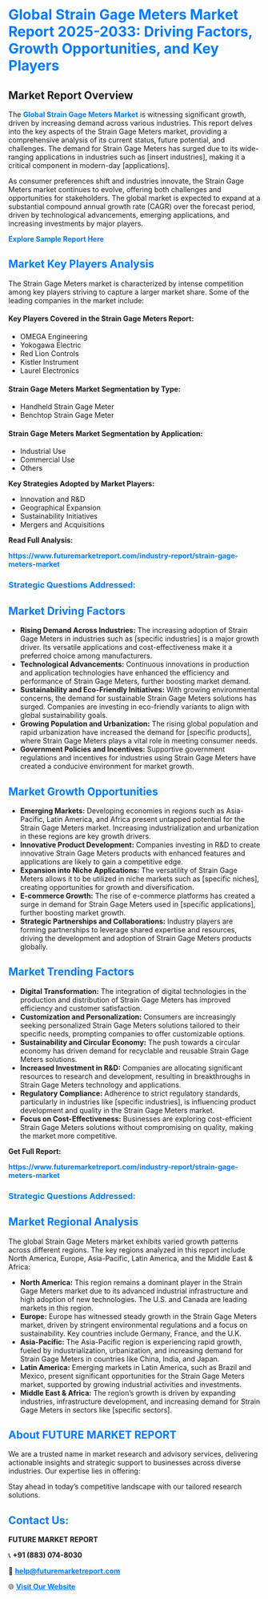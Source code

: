 <h1 style="color: #007BFF;">Global Strain Gage Meters Market Report 2025-2033: Driving Factors, Growth Opportunities, and Key Players</h1>

<section id="overview">
<h2>Market Report Overview</h2>
<p>The <a href="https://www.futuremarketreport.com/industry-report/strain-gage-meters-market" style="color: #007BFF; text-decoration: none;"><strong>Global Strain Gage Meters Market</strong></a> is witnessing significant growth, driven by increasing demand across various industries. This report delves into the key aspects of the Strain Gage Meters market, providing a comprehensive analysis of its current status, future potential, and challenges. The demand for Strain Gage Meters has surged due to its wide-ranging applications in industries such as [insert industries], making it a critical component in modern-day [applications].</p>
<p>As consumer preferences shift and industries innovate, the Strain Gage Meters market continues to evolve, offering both challenges and opportunities for stakeholders. The global market is expected to expand at a substantial compound annual growth rate (CAGR) over the forecast period, driven by technological advancements, emerging applications, and increasing investments by major players.</p>
</section>

<section id="overview">
<p><a href="https://www.futuremarketreport.com/request-sample/reportId=29403" style="color: #007BFF; text-decoration: none;"><strong>Explore Sample Report Here</strong></a></p>
</section>

<section id="key-players">
<h2 style="color: #007BFF;">Market Key Players Analysis</h2>
<p>The Strain Gage Meters market is characterized by intense competition among key players striving to capture a larger market share. Some of the leading companies in the market include:</p>
<h4>Key Players Covered in the Strain Gage Meters Report:</h4>
<ul><li>OMEGA Engineering</li><li>Yokogawa Electric</li><li>Red Lion Controls</li><li>Kistler Instrument</li><li>Laurel Electronics</li></ul>
<h4>Strain Gage Meters Market Segmentation by Type:</h4>
<ul><li>Handheld Strain Gage Meter</li><li>Benchtop Strain Gage Meter</li></ul>

<h4>Strain Gage Meters Market Segmentation by Application:</h4>
<ul><li>Industrial Use</li><li>Commercial Use</li><li>Others</li></ul>
<p><strong>Key Strategies Adopted by Market Players:</strong></p>
<ul>
<li>Innovation and R&D</li>
<li>Geographical Expansion</li>
<li>Sustainability Initiatives</li>
<li>Mergers and Acquisitions</li>
</ul>
</section>

<section>
<p><strong>Read Full Analysis: </strong></p><a href="https://www.futuremarketreport.com/industry-report/strain-gage-meters-market" style="color: #007BFF; text-decoration: none;"><strong>https://www.futuremarketreport.com/industry-report/strain-gage-meters-market</strong></a>
<h3 style="color: #007BFF;">Strategic Questions Addressed:</h3>
</section>

<section id="driving-factors">
<h2 style="color: #007BFF;">Market Driving Factors</h2>
<ul>
<li><strong>Rising Demand Across Industries:</strong> The increasing adoption of Strain Gage Meters in industries such as [specific industries] is a major growth driver. Its versatile applications and cost-effectiveness make it a preferred choice among manufacturers.</li>
<li><strong>Technological Advancements:</strong> Continuous innovations in production and application technologies have enhanced the efficiency and performance of Strain Gage Meters, further boosting market demand.</li>
<li><strong>Sustainability and Eco-Friendly Initiatives:</strong> With growing environmental concerns, the demand for sustainable Strain Gage Meters solutions has surged. Companies are investing in eco-friendly variants to align with global sustainability goals.</li>
<li><strong>Growing Population and Urbanization:</strong> The rising global population and rapid urbanization have increased the demand for [specific products], where Strain Gage Meters plays a vital role in meeting consumer needs.</li>
<li><strong>Government Policies and Incentives:</strong> Supportive government regulations and incentives for industries using Strain Gage Meters have created a conducive environment for market growth.</li>
</ul>
</section>

<section id="growth-opportunities">
<h2 style="color: #007BFF;">Market Growth Opportunities</h2>
<ul>
<li><strong>Emerging Markets:</strong> Developing economies in regions such as Asia-Pacific, Latin America, and Africa present untapped potential for the Strain Gage Meters market. Increasing industrialization and urbanization in these regions are key growth drivers.</li>
<li><strong>Innovative Product Development:</strong> Companies investing in R&D to create innovative Strain Gage Meters products with enhanced features and applications are likely to gain a competitive edge.</li>
<li><strong>Expansion into Niche Applications:</strong> The versatility of Strain Gage Meters allows it to be utilized in niche markets such as [specific niches], creating opportunities for growth and diversification.</li>
<li><strong>E-commerce Growth:</strong> The rise of e-commerce platforms has created a surge in demand for Strain Gage Meters used in [specific applications], further boosting market growth.</li>
<li><strong>Strategic Partnerships and Collaborations:</strong> Industry players are forming partnerships to leverage shared expertise and resources, driving the development and adoption of Strain Gage Meters products globally.</li>
</ul>
</section>

<section id="trending-factors">
<h2 style="color: #007BFF;">Market Trending Factors</h2>
<ul>
<li><strong>Digital Transformation:</strong> The integration of digital technologies in the production and distribution of Strain Gage Meters has improved efficiency and customer satisfaction.</li>
<li><strong>Customization and Personalization:</strong> Consumers are increasingly seeking personalized Strain Gage Meters solutions tailored to their specific needs, prompting companies to offer customizable options.</li>
<li><strong>Sustainability and Circular Economy:</strong> The push towards a circular economy has driven demand for recyclable and reusable Strain Gage Meters solutions.</li>
<li><strong>Increased Investment in R&D:</strong> Companies are allocating significant resources to research and development, resulting in breakthroughs in Strain Gage Meters technology and applications.</li>
<li><strong>Regulatory Compliance:</strong> Adherence to strict regulatory standards, particularly in industries like [specific industries], is influencing product development and quality in the Strain Gage Meters market.</li>
<li><strong>Focus on Cost-Effectiveness:</strong> Businesses are exploring cost-efficient Strain Gage Meters solutions without compromising on quality, making the market more competitive.</li>
</ul>
</section>

<section>
<p><strong>Get Full Report: </strong></p><a href="https://www.futuremarketreport.com/industry-report/strain-gage-meters-market" style="color: #007BFF; text-decoration: none;"><strong>https://www.futuremarketreport.com/industry-report/strain-gage-meters-market</strong></a>
<h3 style="color: #007BFF;">Strategic Questions Addressed:</h3>
</section>


<section id="regional-analysis">
<h2 style="color: #007BFF;">Market Regional Analysis</h2>
<p>The global Strain Gage Meters market exhibits varied growth patterns across different regions. The key regions analyzed in this report include North America, Europe, Asia-Pacific, Latin America, and the Middle East & Africa:</p>
<ul>
<li><strong>North America:</strong> This region remains a dominant player in the Strain Gage Meters market due to its advanced industrial infrastructure and high adoption of new technologies. The U.S. and Canada are leading markets in this region.</li>
<li><strong>Europe:</strong> Europe has witnessed steady growth in the Strain Gage Meters market, driven by stringent environmental regulations and a focus on sustainability. Key countries include Germany, France, and the U.K.</li>
<li><strong>Asia-Pacific:</strong> The Asia-Pacific region is experiencing rapid growth, fueled by industrialization, urbanization, and increasing demand for Strain Gage Meters in countries like China, India, and Japan.</li>
<li><strong>Latin America:</strong> Emerging markets in Latin America, such as Brazil and Mexico, present significant opportunities for the Strain Gage Meters market, supported by growing industrial activities and investments.</li>
<li><strong>Middle East & Africa:</strong> The region’s growth is driven by expanding industries, infrastructure development, and increasing demand for Strain Gage Meters in sectors like [specific sectors].</li>
</ul>
</section>

<footer>
<h2 style="color: #007BFF;">About FUTURE MARKET REPORT</h2>
<p>We are a trusted name in market research and advisory services, delivering actionable insights and strategic support to businesses across diverse industries. Our expertise lies in offering:</p>

<p>Stay ahead in today’s competitive landscape with our tailored research solutions.</p>

<h2 style="color: #007BFF;">Contact Us:</h2>
<p><strong>FUTURE MARKET REPORT</strong></p>
<p>📞 <strong>+91 (883) 074-8030</strong></p>
<p>📧 <strong><a href="mailto:help@futuremarketreport.com" style="color: #007BFF;">help@futuremarketreport.com</a></strong></p>
<p>🌐 <strong><a href="https://www.futuremarketreport.com/" style="color: #007BFF;">Visit Our Website</a></strong></p>
</footer>